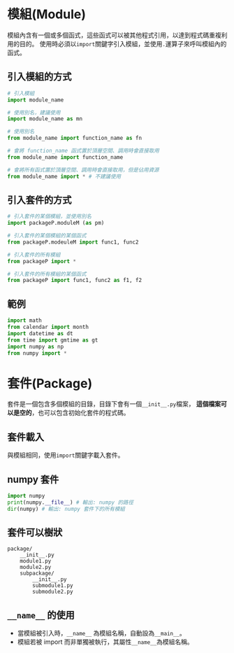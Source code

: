 # 模組(Module)

模組內含有一個或多個函式，這些函式可以被其他程式引用，以達到程式碼重複利用的目的。
使用時必須以`import`關鍵字引入模組，並使用`.`運算子來呼叫模組內的函式。

## 引入模組的方式

```python
# 引入模組
import module_name

# 使用別名，建議使用
import module_name as mn

# 使用別名
from module_name import function_name as fn

# 會將 function_name 函式置於頂層空間、調用時會直接取用
from module_name import function_name

# 會將所有函式置於頂層空間、調用時會直接取用，但是佔用資源
from module_name import * # 不建議使用
```

## 引入套件的方式

```python
# 引入套件的某個模組，並使用別名
import packageP.moduleM (as pm)

# 引入套件的某個模組的某個函式
from packageP.modeuleM import func1, func2

# 引入套件的所有模組
from packageP import *

# 引入套件的所有模組的某個函式
from packageP import func1, func2 as f1, f2
```

## 範例

```python
import math
from calendar import month
import datetime as dt
from time import gmtime as gt
import numpy as np
from numpy import *
```

# 套件(Package)

套件是一個包含多個模組的目錄，目錄下會有一個`__init__.py`檔案，
**這個檔案可以是空的**，也可以包含初始化套件的程式碼。

## 套件載入

與模組相同，使用`import`關鍵字載入套件。

## numpy 套件

```python
import numpy
print(numpy.__file__) # 輸出: numpy 的路徑
dir(numpy) # 輸出: numpy 套件下的所有模組
```

## 套件可以樹狀

```
package/
    __init__.py
    module1.py
    module2.py
    subpackage/
        __init__.py
        submodule1.py
        submodule2.py
```

## `__name__` 的使用

- 當模組被引入時，`__name__` 為模組名稱，自動設為`__main__`。
- 模組若被 import 而非單獨被執行，其屬性`__name__`為模組名稱。

```python

```
